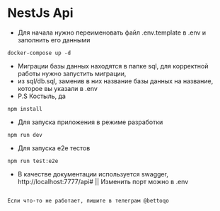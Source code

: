 # NestJs Api

* Для начала нужно переименовать файл .env.template в .env и заполнить его данными
```
docker-compose up -d
```
* Миграции базы данных находятся в папке sql, для корректной работы нужно запустить миграции,
* из sql/db.sql, заменив в них название базы данных на название, которое вы указали в .env
* P.S Костыль, да

```
npm install
```
* Для запуска приложения в режиме разработки
```
npm run dev 
```

* Для запуска е2е тестов
```
npm run test:e2e
```
 
* В качестве документации используется swagger, http://localhost:7777/api# || Изменить порт можно в .env
```

Если что-то не работает, пишите в телеграм @bettoqo



